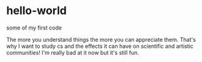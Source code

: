 # hello-world
some of my first code

The more you understand things the more you can appreciate them. That's why I want to study cs and the effects it can have on scientific and artistic communities! I'm really bad at it now but it's still fun. 
